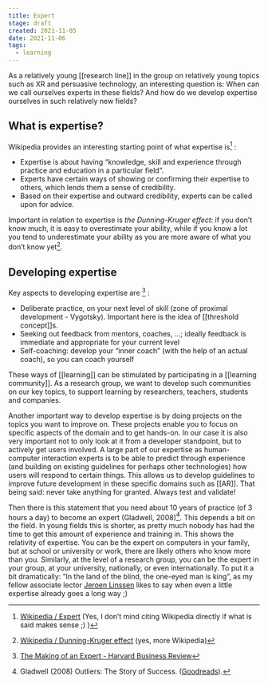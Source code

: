 ```yaml
---
title: Expert
stage: draft
created: 2021-11-05
date: 2021-11-06
tags:
  - learning 
---
```


As a relatively young [[research line]] in the group on relatively young topics such as XR and persuasive technology, an interesting question is: When can we call ourselves experts in these fields? And how do we develop expertise ourselves in such relatively new fields?

## What is expertise?
Wikipedia provides an interesting starting point of what expertise is[^1] :
- Expertise is about having “knowledge, skill and experience through practice and education in a particular field”. 
- Experts have certain ways of showing or confirming their expertise to others, which lends them a sense of credibility.
- Based on their expertise and outward credibility, experts can be called upon for advice.

Important in relation to expertise is *the Dunning-Kruger effect*: if you don’t know much, it is easy to overestimate your ability, while if you know a lot you tend to underestimate your ability as you are more aware of what you don’t know yet[^2].

## Developing expertise
Key aspects to developing expertise are [^3] :
- Deliberate practice, on your next level of skill (zone of proximal development - Vygotsky). Important here is the idea of [[threshold concept]]s.
- Seeking out feedback from mentors, coaches, …; ideally feedback is immediate and appropriate for your current level
- Self-coaching: develop your “inner coach” (with the help of an actual coach), so you can coach yourself

These ways of [[learning]] can be stimulated by participating in a [[learning community]]. As a research group, we want to develop such communities on our key topics, to support learning by researchers, teachers, students and companies.

Another important way to develop expertise is by doing projects on the topics you want to improve on. These projects enable you to focus on specific aspects of the domain and to get hands-on. In our case it is also very important not to only look at it from a developer standpoint, but to actively get users involved. A large part of our expertise as human-computer interaction experts is to be able to predict through experience (and building on existing guidelines for perhaps other technologies) how users will respond to certain things. This allows us to develop guidelines to improve future development in these specific domains such as [[AR]]. That being said: never take anything for granted. Always test and validate!

Then there is this statement that you need about 10 years of practice (of 3 hours a day) to become an expert (Gladwell, 2008)[^4]. This depends a bit on the field. In young fields this is shorter, as pretty much nobody has had the time to get this amount of experience and training in. This shows the relativity of expertise. You can be the expert on computers in your family, but at school or university or work, there are likely others who know more than you. Similarly, at the level of a research group, you can be the expert in your group, at your university, nationally, or even internationally. To put it a bit dramatically: “In the land of the blind, the one-eyed man is king”, as my fellow associate lector [Jeroen Linssen](https://www.linkedin.com/in/jmlinssen) likes to say when even a little expertise already goes a long way ;)

[^1]: [Wikipedia / Expert](https://en.wikipedia.org/wiki/Expert) (Yes, I don’t mind citing Wikipedia directly if what is said makes sense ;) )
[^2]: [Wikipedia / Dunning-Kruger effect](https://en.wikipedia.org/wiki/Dunning%E2%80%93Kruger_effect) (yes, more Wikipedia)
[^3]: [The Making of an Expert - Harvard Business Review](https://hbr.org/2007/07/the-making-of-an-expert)
[^4]: Gladwell (2008) Outliers: The Story of Success. ([Goodreads](https://www.goodreads.com/book/show/3228917-outliers)).